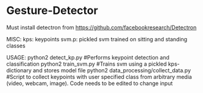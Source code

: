 # Gesture-Detector

Must install detectron from https://github.com/facebookresearch/Detectron

MISC:
kps: keypoints
svm.p: pickled svm trained on sitting and standing classes

USAGE:
python2 detect_kp.py #Performs keypoint detection and classification
python2 train_svm.py #Trains svm using a pickled kps-dictionary and stores model file 
python2 data_processing/collect_data.py #Script to collect keypoints with user specified class from arbitrary media (video, webcam, image). Code needs to be edited to change input
